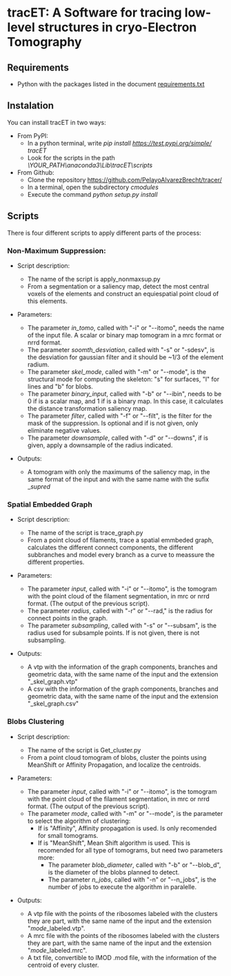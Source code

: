 # tracET: A Software for tracing low-level structures in cryo-Electron Tomography


## Requirements
* Python with the packages listed in the document [requirements.txt](https://github.com/PelayoAlvarezBrecht/tracer/tree/pypi/requirements.txt)

## Instalation
You can install tracET in two ways:
* From PyPI:
  * In a python terminal, write *pip install https://test.pypi.org/simple/ tracET*
  * Look for the scripts in the path *\YOUR_PATH\anaconda3\Lib\tracET\scripts*
* From Github:
  * Clone the repository https://github.com/PelayoAlvarezBrecht/tracer/
  * In a terminal, open the subdirectory *cmodules*
  * Execute the command *python setup.py install*


## Scripts
There is four different scripts to apply different parts of the process:

### Non-Maximum Suppression:
* Script description:
  * The name of the script is apply_nonmaxsup.py
  * From a segmentation or a saliency map, detect the most central voxels of the elements and construct an equiespatial point cloud of this elements. 
  

* Parameters:
  * The parameter *in_tomo*, called with "-i" or "--itomo", needs the name of the input file. A scalar or binary map tomogram in a mrc format or nrrd format.
  * The parameter *soomth_desviation*, called with "-s" or "-sdesv", is the desviation for gaussian filter and it should be ~1/3 of the element radium.
  * The parameter *skel_mode*, called with "-m" or "--mode", is the structural mode for computing the skeleton: "s" for surfaces, "l" for lines and "b" for blobs.
  * The parameter *binary_input*, called with "-b" or "--ibin", needs to be 0 if is a scalar map, and 1 if is a binary map. In this case, it calculates the distance transformation saliency map.
  * The parameter *filter*, called with "-f" or "--filt", is the filter for the mask of the suppression. Is optional and if is not given, only eliminate negative values.
  * The parameter *downsample*, called with "-d" or "--downs", if is given, apply a downsample of the radius indicated.
  

* Outputs:
  * A tomogram with only the maximums of the saliency map, in the same format of the input and with the same name with the sufix _*supred*

### Spatial Embedded Graph
* Script description:
  * The name of the script is trace_graph.py
  * From a point cloud of filaments, trace a spatial emmbeded graph, calculates the different connect components, the different subbranches and model every branch as a curve to meassure the different properties.
  

* Parameters:
  * The parameter *input*, called with "-i" or "--itomo", is the tomogram with the point cloud of the filament segmentation, in mrc or nrrd format. (The output of the previous script).
  * The parameter *radius*, called with "-r" or "--rad," is the radius for connect points in the graph.
  * The parameter *subsampling*, called with "-s" or "--subsam", is the radius used for subsample points. If is not given, there is not subsampling.
  

* Outputs:
  * A vtp with the information of the graph components, branches and geometric data, with the same name of the input and the extension "_skel_graph.vtp"
  * A csv with the information of the graph components, branches and geometric data, with the same name of the input and the extension "_skel_graph.csv"

### Blobs Clustering
* Script description:
  * The name of the script is Get_cluster.py
  * From a point cloud tomogram of blobs, cluster the points using MeanShift or Affinity Propagation, and localize the centroids.

* Parameters:
  * The parameter *input*, called with "-i" or "--itomo", is the tomogram with the point cloud of the filament segmentation, in mrc or nrrd format. (The output of the previous script).
  * The parameter *mode*, called with "-m" or "--mode", is the parameter to select the algorithm of clustering:
    * If is "Affinity", Affinity propagation is used. Is only recomended for small tomograms.
    * If is "MeanShift", Mean Shift algorithm is used. This is recomended for all type of tomograms, but need two parameters more:
      * The parameter *blob_diameter*, called with "-b" or "--blob_d", is the diameter of the blobs planned to detect.
      * The parameter *n_jobs*, called with "-n" or "--n_jobs", is the number of jobs to execute the algorithm in paralelle.

* Outputs:
  * A vtp file with the points of the ribosomes labeled with the clusters they are part, with the same name of the input and the extension "*mode*_labeled.vtp".
  * A mrc file with the points of the ribosomes labeled with the clusters they are part, with the same name of the input and the extension "*mode*_labeled.mrc".
  * A txt file, convertible to IMOD .mod file, with the information of the centroid of every cluster.



